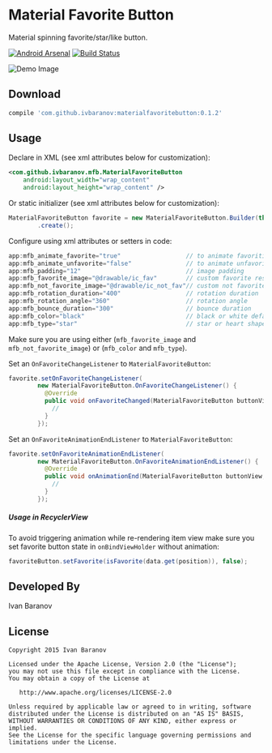 Material Favorite Button
========================

Material spinning favorite/star/like button.

[![Android Arsenal](https://img.shields.io/badge/Android%20Arsenal-Material%20Favorite%20Button-brightgreen.svg?style=flat)](http://android-arsenal.com/details/1/2612) [![Build Status](https://travis-ci.org/IvBaranov/MaterialFavoriteButton.svg)](https://travis-ci.org/IvBaranov/MaterialFavoriteButton)

![Demo Image][1]

Download
--------

```groovy
compile 'com.github.ivbaranov:materialfavoritebutton:0.1.2'
```


Usage
-----

Declare in XML (see xml attributes below for customization):

```xml
<com.github.ivbaranov.mfb.MaterialFavoriteButton
    android:layout_width="wrap_content"
    android:layout_height="wrap_content" />
```

Or static initializer (see xml attributes below for customization):

```java
MaterialFavoriteButton favorite = new MaterialFavoriteButton.Builder(this)
        .create();
```



Configure using xml attributes or setters in code:

```java
app:mfb_animate_favorite="true"                  // to animate favoriting
app:mfb_animate_unfavorite="false"               // to animate unfavoriting
app:mfb_padding="12"             	 			 // image padding
app:mfb_favorite_image="@drawable/ic_fav"        // custom favorite resource
app:mfb_not_favorite_image="@drawable/ic_not_fav"// custom not favorite resource
app:mfb_rotation_duration="400"                  // rotation duration
app:mfb_rotation_angle="360"   			 	     // rotation angle
app:mfb_bounce_duration="300"             		 // bounce duration
app:mfb_color="black"              		 		 // black or white default resources (enum)
app:mfb_type="star"           			  		 // star or heart shapes (enum)
```
Make sure you are using either (`mfb_favorite_image` and `mfb_not_favorite_image`) or (`mfb_color` and `mfb_type`).

Set an `OnFavoriteChangeListener` to `MaterialFavoriteButton`:

```java
favorite.setOnFavoriteChangeListener(
        new MaterialFavoriteButton.OnFavoriteChangeListener() {
          @Override
          public void onFavoriteChanged(MaterialFavoriteButton buttonView, boolean favorite) {
          	//
          }
        });
```

Set an `OnFavoriteAnimationEndListener` to `MaterialFavoriteButton`:

```java
favorite.setOnFavoriteAnimationEndListener(
        new MaterialFavoriteButton.OnFavoriteAnimationEndListener() {
          @Override
          public void onAnimationEnd(MaterialFavoriteButton buttonView, boolean favorite) {
            //
          }
        });
```

##### Usage in RecyclerView
To avoid triggering animation while re-rendering item view make sure you set favorite button state in `onBindViewHolder` without animation:

```java
favoriteButton.setFavorite(isFavorite(data.get(position)), false);
```


Developed By
------------
Ivan Baranov

License
-------

```
Copyright 2015 Ivan Baranov

Licensed under the Apache License, Version 2.0 (the "License");
you may not use this file except in compliance with the License.
You may obtain a copy of the License at

   http://www.apache.org/licenses/LICENSE-2.0

Unless required by applicable law or agreed to in writing, software
distributed under the License is distributed on an "AS IS" BASIS,
WITHOUT WARRANTIES OR CONDITIONS OF ANY KIND, either express or implied.
See the License for the specific language governing permissions and
limitations under the License.
```

[1]: https://cloud.githubusercontent.com/assets/6000572/10363036/ad97cfae-6dba-11e5-980a-1f5d82afd773.gif
